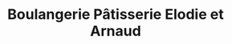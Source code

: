 ---
title: "Boulangerie Pâtisserie Elodie et Arnaud"
url: /saint-remy/boulangerie-patisserie-elodie-et-arnaud/
shop: boulangerie
---